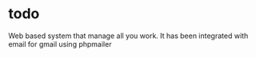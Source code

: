 # todo
Web based system that manage all you work. It has been integrated with email for gmail using phpmailer
